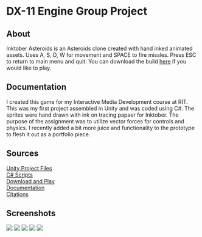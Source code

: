 # DX-11 Engine Group Project
## About
Inktober Asteroids is an Asteroids clone created with hand inked animated assets. Uses A, S, D, W for movement and SPACE to fire missles. 
Press ESC to return to main menu and quit. You can download the build [here](ProjectFiles/Asteroids/Builds/InktoberAsteroids.zip) if you would like to play.
## Documentation
I created this game for my Interactive Media Development course at RIT. This was my first project assembled in Unity and was coded using C#. 
The sprites were hand drawn with ink on tracing papaer for Inktober. The purpose of the assignment was to utilize vector forces for controls 
and physics. I recently added a bit more juice and functionality to the prototype to flesh it out as a portfolio piece.
## Sources 
[Unity Project Files](ProjectFiles/Asteroids)  
[C# Scripts](ProjectFiles/Asteroids/Assets/Scripts)  
[Download and Play](ProjectFiles/Asteroids/Builds/InktoberAsteroids.zip)  
[Documentation](Documentation/Documentation.md)  
[Citations](Documentation/Citations.md)  
## Screenshots
![](ScreenCaptures/InktoberAsteroids_screen3.png?raw=true)
![](ScreenCaptures/AsteroidsShooting.gif?raw=true)
![](ScreenCaptures/AsteroidsShield.gif?raw=true)
![](ScreenCaptures/AsteroidsSplash.gif?raw=true)
![](ScreenCaptures/AsteroidsGameOver.gif?raw=true)
